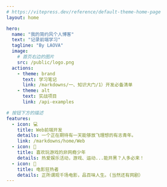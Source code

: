 ```yaml
---
# https://vitepress.dev/reference/default-theme-home-page
layout: home

hero:
  name: "我的简约风个人博客"
  text: "记录前端学习"
  tagline: "By LAOVA"
  image:
    # 首页右边的图片
    src: /public/logo.png
  actions:
    - theme: brand
      text: 学习笔记
      link: /markdowns/一、知识大门/1）开发必备清单
    - theme: alt
      text: 实战项目
      link: /api-examples

# 按钮下方的描述
features:
  - icon: 💻
    title: Web前端开发
    details: 一个正在期待有一天能够放飞理想的有志青年。
    link: /markdowns/home/Web
  - icon: 🧩
    title: 喜欢玩游戏的非网瘾少年
    details: 热爱娱乐活动，游戏、运动...能开黑？人多必来！
  - icon: 🍿
    title: 电影狂热者
    details: 正所谓观千场电影，品百味人生。(当然还有网剧）
---
```

